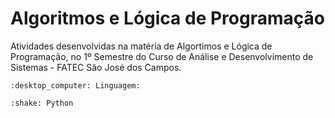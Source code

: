 # Algoritmos e Lógica de Programação
Atividades desenvolvidas na matéria de Algortimos e Lógica de Programação, no 1º Semestre do Curso  de Análise e Desenvolvimento de Sistemas - FATEC São José dos Campos.

```
:desktop_computer: Linguagem:

:shake: Python
